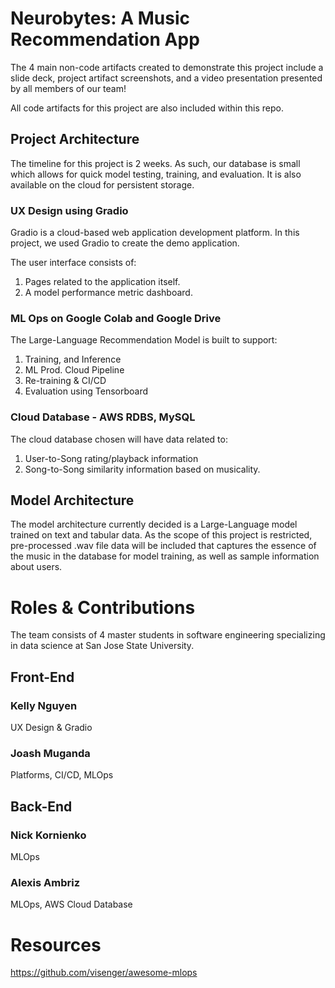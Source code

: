 # Neurobytes: A Music Recommendation App

The 4 main non-code artifacts created to demonstrate this project include a slide deck, project artifact screenshots, and a video presentation presented by all members of our team!


All code artifacts for this project are also included within this repo. 


## Project Architecture
The timeline for this project is 2 weeks. As such, our database is small which allows for quick model testing, training, and evaluation. It is also available on the cloud for persistent storage.

### UX Design using Gradio
Gradio is a cloud-based web application development platform. In this project, we used Gradio to create the demo application.

The user interface consists of:

1. Pages related to the application itself.
2. A model performance metric dashboard.


### ML Ops on Google Colab and Google Drive

The Large-Language Recommendation Model is built to support: 

1. Training, and Inference
2. ML Prod. Cloud Pipeline
3. Re-training & CI/CD
4. Evaluation using Tensorboard

### Cloud Database - AWS RDBS, MySQL

The cloud database chosen will have data related to:

1. User-to-Song rating/playback information
2. Song-to-Song similarity information based on musicality.


## Model Architecture

The model architecture currently decided is a Large-Language model trained on text and tabular data. As the scope of this project is restricted, pre-processed .wav file data will be included that captures the essence of the music in the database for model training, as well as sample information about users.


# Roles & Contributions
The team consists of 4  master students in software engineering specializing in data science at San Jose State University.
## Front-End
### Kelly Nguyen
UX Design & Gradio

### Joash Muganda
Platforms, CI/CD, MLOps

## Back-End 
### Nick Kornienko
MLOps

### Alexis Ambriz
MLOps, AWS Cloud Database

# Resources

https://github.com/visenger/awesome-mlops
